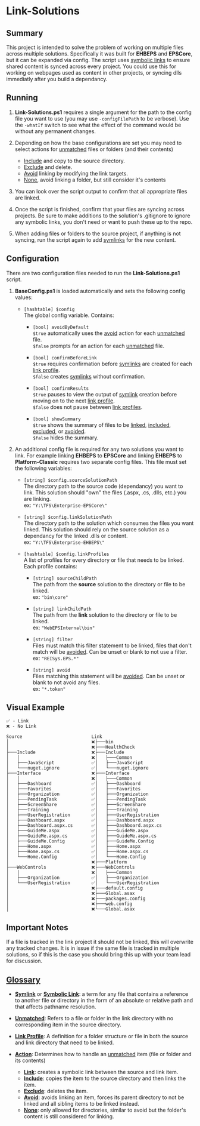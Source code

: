 # Link-Solutions
## Summary

This project is intended to solve the problem of working on multiple files across multiple solutions. Specifically it was built for **EHBEPS** and **EPSCore**, but it can be expanded via config. The script uses <u>symbolic links</u> to ensure shared content is synced across every project. You could use this for working on webpages used as content in other projects, or syncing dlls immediatly after you build a dependancy.

## Running

1. **Link-Solutions.ps1** requires a single argument for the path to the config file you want to use (you may use `-configFilePath` to be verbose). Use the `-whatIf` switch to see what the effect of the command would be without any permanent changes.

2. Depending on how the base configurations are set you may need to select actions for <u>unmatched</u> files or folders (and their contents)
	- <u>Include</u> and copy to the source directory.
	- <u>Exclude</u> and delete.
	- <u>Avoid</u> linking by modifying the link targets.
	- <u>None</u>, avoid linking a folder, but still consider it's contents

3. You can look over the script output to confirm that all appropriate files are linked.

4. Once the script is finished, confirm that your files are syncing across projects. Be sure to make additions to the solution's .gitignore to ignore any symbolic links, you don't need or want to push these up to the repo.

5. When adding files or folders to the source project, if anything is not syncing, run the script again to add <u>symlinks</u> for the new content.

## Configuration

There are two configuration files needed to run the **Link-Solutions.ps1** script.

1. **BaseConfig.ps1** is loaded automatically and  sets the following config values:

	- `[hashtable] $config`  
		The global config variable. Contains:

		- `[bool] avoidByDefault`  
			`$true` automatically uses the <u>avoid</u> action for each <u>unmatched</u> file.  
			`$false` prompts for an action for each <u>unmatched</u> file.

		- `[bool] confirmBeforeLink`  
			`$true` requires confirmation before <u>symlinks</u> are created for each <u>link profile</u>.  
			`$false` creates <u>symlinks</u> without confirmation.

		- `[bool] confirmResults`  
			`$true` pauses to view the output of <u>symlink</u> creation before moving on to the next <u>link profile</u>.  
			`$false` does not pause between <u>link profiles</u>.

		- `[bool] showSummary`  
			`$true` shows the summary of files to be <u>linked</u>, <u>included</u>, <u>excluded</u>, or <u>avoided</u>.  
			`$false` hides the summary.

2. An additional config file is required for any two solutions you want to link. For example linking **EHBEPS** to **EPSCore** and linking **EHBEPS** to **Platform-Classic** requires two separate config files. This file must set the following variables:
	
	- `[string] $config.sourceSolutionPath`  
		The directory path to the source code (dependancy) you want to link. This solution should "own" the files (.aspx, .cs, .dlls, etc.) you are linking.  
		ex: `"Y:\TFS\Enterprise-EPSCore\"`

	- `[string] $config.linkSolutionPath`  
		The directory path to the solution which consumes the files you want linked. This solution should rely on the source solution as a dependancy for the linked .dlls or content.  
		ex: `"Y:\TFS\Enterprise-EHBEPS\"`

	- `[hashtable] $config.linkProfiles`  
		A list of profiles for every directory or file that needs to be linked. Each profile contains:

		- `[string] sourceChildPath`  
			The path from the **source** solution to the directory or file to be linked.  
			ex: `"bin\core"`

		- `[string] linkChildPath`  
			The path from the **link** solution to the directory or file to be linked.  
			ex: `"WebEPSInternal\bin"`

		- `[string] filter`  
			Files must match this filter statement to be linked, files that don't match will be <u>avoided</u>. Can be unset or blank to not use a filter.  
			ex: `"REISys.EPS.*"`

		- `[string] avoid`  
			Files matching this statement will be <u>avoided</u>. Can be unset or blank to not avoid any files.  
			ex: `"*.token"`

## Visual Example

```
✅ - Link
❌ - No Link

Source							Link
│								❌├───bin						
│								❌├───HealthCheck				
├───Include						❌├───Include					
│	│							❌│   ├───Common					
│   ├───JavaScript				✅│   ├───JavaScript				
│   └───nuget.ignore			✅│   └───nuget.ignore			
├───Interface					❌├───Interface					
│   │							❌│   ├───Common					
│   ├───Dashboard				✅│   ├───Dashboard				
│   ├───Favorites				✅│   ├───Favorites				
│   ├───Organization			✅│   ├───Organization			
│   ├───PendingTask				✅│   ├───PendingTask			
│   ├───ScreenShare				✅│   ├───ScreenShare			
│   ├───Training				✅│   ├───Training				
│   ├───UserRegistration		✅│   ├───UserRegistration		
│   ├───Dashboard.aspx			✅│   ├───Dashboard.aspx			
│   ├───Dashboard.aspx.cs		✅│   ├───Dashboard.aspx.cs		
│   ├───GuideMe.aspx			✅│   ├───GuideMe.aspx			
│   ├───GuideMe.aspx.cs			✅│   ├───GuideMe.aspx.cs		
│   ├───GuideMe.Config			✅│   ├───GuideMe.Config			
│   ├───Home.aspx				✅│   ├───Home.aspx				
│   ├───Home.aspx.cs			✅│   ├───Home.aspx.cs			
│   └───Home.Config				✅│   └───Home.Config			
│								❌├───Platform					
├───WebControls					❌├───WebControls				
│   │							❌│   ├───Common					
│   ├───Organization			✅│   ├───Organization			
│   └───UserRegistration		✅│   └───UserRegistration		
│								❌├───default.config				
│								❌├───Global.asax				
│								❌├───packages.config			
│								❌├───web.config					
│								❌└───Global.asax				
```

## Important Notes

If a file is tracked in the link project it should not be linked, this will overwrite any tracked changes. It is in issue if the same file is tracked in multiple solutions, so if this is the case you should bring this up with your team lead for discussion.

## <u>Glossary</u>

- **<u>Symlink</u>** or **<u>Symbolic Link</u>**: a term for any file that contains a reference to another file or directory in the form of an absolute or relative path and that affects pathname resolution.

- **<u>Unmatched</u>**: Refers to a file or folder in the link directory with no corresponding item in the source directory.

- **<u>Link Profile</u>**: A definition for a folder structure or file in both the source and link directory that need to be linked.

- **<u>Action</u>**: Determines how to handle an <u>unmatched</u> item (file or folder and its contents)

	- **<u>Link</u>**: creates a symbolic link between the source and link item.
	- **<u>Include</u>**: copies the item to the source directory and then links the item.
	- **<u>Exclude</u>**: deletes the item.
	- **<u>Avoid</u>**: avoids linking an item, forces its parent directory to not be linked and all sibling items to be linked instead.
	- **<u>None</u>**: only allowed for directories, similar to avoid but the folder's content is still considered for linking.